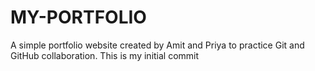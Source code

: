 # MY-PORTFOLIO
A simple portfolio website created by Amit and Priya to practice Git and GitHub collaboration.
This is my initial commit
